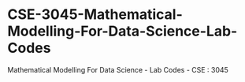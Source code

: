 # CSE-3045-Mathematical-Modelling-For-Data-Science-Lab-Codes
Mathematical Modelling For Data Science - Lab Codes - CSE : 3045

